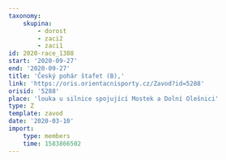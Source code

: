 ```yaml
---
taxonomy:
    skupina:
        - dorost
        - zaci2
        - zaci1
id: 2020-race_1388
start: '2020-09-27'
end: '2020-09-27'
title: 'Český pohár štafet (B),'
link: 'https://oris.orientacnisporty.cz/Zavod?id=5288'
orisid: '5288'
place: 'louka u silnice spojující Mostek a Dolní Olešnici'
type: Z
template: zavod
date: '2020-03-10'
import:
    type: members
    time: 1583866502
---
```


